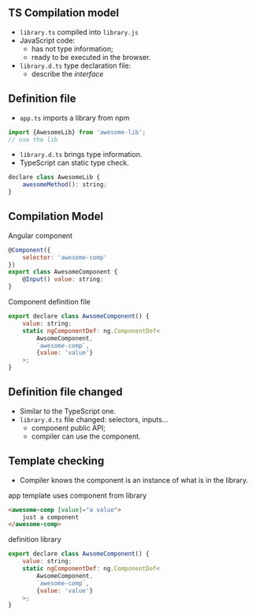 ## TS Compilation model

- `library.ts` compiled into `library.js`
- JavaScript code:
  - has not type information;
  - ready to be executed in the browser.
- `library.d.ts` type declaration file:
  - describe the *interface*


## Definition file

- `app.ts` imports a library from npm

```javascript
import {AwesomeLib} from 'awesome-lib';
// use the lib
```

- `library.d.ts` brings type information.
- TypeScript can static type check.

```javascript
declare class AwesomeLib {
    awesomeMethod(): string;
}
```


## <i class="fab fa-angular angular-logo-medium"></i> Compilation Model

Angular component

```javascript
@Component({
    selector: 'awesome-comp'
})
export class AwesomeComponent {
    @Input() value: string;
}
```

Component definition file

```javascript
export declare class AwsomeComponent() {
    value: string;
    static ngComponentDef: ng.ComponentDef<
        AwsomeComponent,
        `awesome-comp`,
        {value: 'value'}
    >;
}
```


## Definition file changed

- Similar to the TypeScript one.
- `library.d.ts` file changed: selectors, inputs...
  - component public API;
  - compiler can use the component.


## Template checking

- Compiler knows the component is an instance of what is in the library.

app template uses component from library

```html
<awesome-comp [value]="a value">
    just a component
</awesome-comp>
```

definition library

```javascript
export declare class AwsomeComponent() {
    value: string;
    static ngComponentDef: ng.ComponentDef<
        AwsomeComponent,
        `awesome-comp`,
        {value: 'value'}
    >;
}
```
